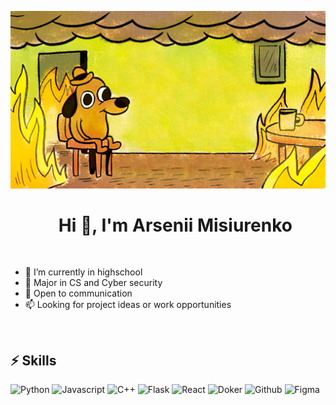 <p align="center">
  <img src="assets/this_is_fine.jpg" width="600" alt="This is fine"/>
</p>
<div id="user-content-toc" align="center">
  <ul>
    <summary><h1> Hi 👋, I'm Arsenii Misiurenko </h1></summary>
  </ul>
</div><br>

 - 🔭 I’m currently in highschool
 - 🌱 Major in CS and Cyber security
 - 💬 Open to communication
 - 📫 Looking for project ideas or work opportunities

<br>

## ⚡ Skills
![Python](https://img.shields.io/badge/Python-FFD43B?style=for-the-badge&logo=python&logoColor=blue)
![Javascript](https://img.shields.io/badge/JavaScript-323330?style=for-the-badge&logo=javascript&logoColor=F7DF1E)
![C++](https://img.shields.io/badge/c++-%2300599C.svg?style=for-the-badge&logo=c%2B%2B&logoColor=white)
![Flask](https://img.shields.io/badge/Flask-000000?style=for-the-badge&logo=flask&logoColor=white)
![React](https://img.shields.io/badge/React-20232A?style=for-the-badge&logo=react&logoColor=61DAFB)
![Doker](https://img.shields.io/badge/Docker-2CA5E0?style=for-the-badge&logo=docker&logoColor=white)
![Github](https://img.shields.io/badge/GitHub-100000?style=for-the-badge&logo=github&logoColor=white)
![Figma](https://img.shields.io/badge/Figma-F24E1E?style=for-the-badge&logo=figma&logoColor=white)
